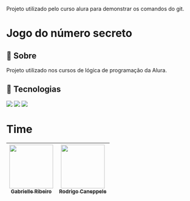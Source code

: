 Projeto utilizado pelo curso alura para demonstrar os comandos do git. 

<h1>Jogo do número secreto</h1>

<h2>🔖 Sobre</h2>
<p>Projeto utilizado nos cursos de lógica de programação da Alura.</p>

## 🚀 Tecnologias
<div>
  <img src="https://img.shields.io/badge/HTML-239120?style=for-the-badge&logo=html5&logoColor=white">
  <img src="https://img.shields.io/badge/CSS-239120?&style=for-the-badge&logo=css3&logoColor=white">
  <img src="https://img.shields.io/badge/JavaScript-F7DF1E?style=for-the-badge&logo=javascript&logoColor=black">
</div>

# Time

| [<img loading="lazy" src="https://avatars.githubusercontent.com/u/33001620?v=4" width=115><br><sub>Gabrielle Ribeiro</sub>](https://github.com/gabrielle-ribeiro) |  [<img loading="lazy" src="https://avatars.githubusercontent.com/u/522931?v=4" width=115><br><sub>Rodrigo Caneppele</sub>](https://github.com/rcaneppele) |
| :---: | :---: |
